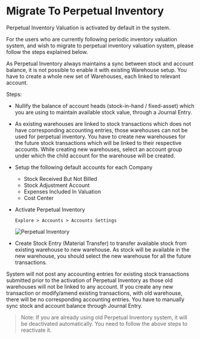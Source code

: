 # Migrate To Perpetual Inventory

Perpetual Inventory Valuation is activated by default in the system.

For the users who are currently following periodic inventory valuation system, and wish to migrate to perpetual inventory valuation system, please follow the steps explained below.

As Perpetual Inventory always maintains a sync between stock and account balance, it is not possible to enable it with existing Warehouse setup. You have to create a whole new set of Warehouses, each linked to relevant account.

Steps:

  * Nullify the balance of account heads (stock-in-hand / fixed-asset) which you are using to maintain available stock value, through a Journal Entry.

  * As existing warehouses are linked to stock transactions which does not have corresponding accounting entries, those warehouses can not be used for perpetual inventory. You have to create new warehouses for the future stock transactions which will be linked to their respective accounts. While creating new warehouses, select an account group under which the child account for the warehouse will be created.

  * Setup the following default accounts for each Company 

    * Stock Received But Not Billed
    * Stock Adjustment Account
    * Expenses Included In Valuation
    * Cost Center
  * Activate Perpetual Inventory

	`Explore > Accounts > Accounts Settings`
	
	<img class="screenshot" alt="Perpetual Inventory" src="/docs/assets/img/accounts/perpetual-1.png">
  

  * Create Stock Entry (Material Transfer) to transfer available stock from existing warehouse to new warehouse. As stock will be available in the new warehouse, you should select the new warehouse for all the future transactions.

System will not post any accounting entries for existing stock transactions submitted prior to the activation of Perpetual Inventory as those old warehouses will not be linked to any account. If you create any new transaction or modify/amend existing transactions, with old warehouse, there will be no corresponding accounting entries. You have to manually sync stock and account balance through Journal Entry.

> Note: If you are already using old Perpetual Inventory system, it will be deactivated automatically. You need to follow the above steps to reactivate it.

